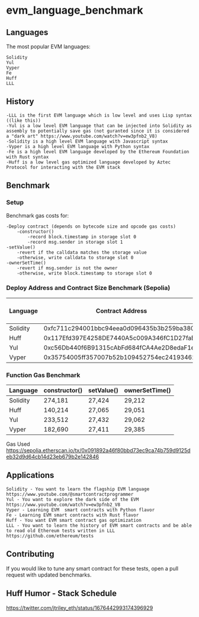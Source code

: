 # evm_language_benchmark

## Languages

The most popular EVM languages:
```
Solidity
Yul
Vyper
Fe
Huff
LLL
```

## History
```
-LLL is the first EVM language which is low level and uses Lisp syntax ((like this))
-Yul is a low level EVM language that can be injected into Solidity as assembly to potentially save gas (not guranted since it is considered a "dark art" https://www.youtube.com/watch?v=ew3pfnb2_V8)
-Solidity is a high level EVM language with Javascript syntax
-Vyper is a high level EVM language with Python syntax
-Fe is a high level EVM language developed by the Ethereum Foundation with Rust syntax
-Huff is a low level gas optimized language developed by Aztec Protocol for interacting with the EVM stack 
```
## Benchmark 

### Setup

Benchmark gas costs for:

```
-Deploy contract (depends on bytecode size and opcode gas costs)
    -constructor()
        -record block.timestamp in storage slot 0
        -record msg.sender in storage slot 1
-setValue() 
    -revert if the calldata matches the storage value
    -otherwise, write calldata to storage slot 0
-ownerSetTime() 
    -revert if msg.sender is not the owner
    -otherwise, write block.timestamp to storage slot 0
```

### Deploy Address and Contract Size Benchmark (Sepolia)

| Language      | Contract Address                            | Contract Size (bytes)| 
| ------------- | ------------------------------------------  | -------------------- | 
| Solidity      | 0xfc711c294001bbc94eea0d096435b3b259ba3801  | 402                  | 
| Huff          | 0x117Efd397E4258DE7440A5c009A346fC1D27faBB  | 1,840                | 
| Yul           | 0xc56Db440f6B91315cAbFd684fCA4Ae2D8edaF1ec  | 1,340                |
| Vyper         | 0x35754005ff357007b52b109452754ec24193462e  | 864                  |

### Function Gas Benchmark 


| Language      | constructor() | setValue() | ownerSetTime() |
| ------------- | ------------- | ---------- | -------------- |
| Solidity      | 274,181       | 27,424     | 29,212         |
| Huff          | 140,214       | 27,065     | 29,051         |
| Yul           | 233,512       | 27,432     | 29,062         |
| Vyper         | 182,690       | 27,411     | 29,385         |

Gas Used
https://sepolia.etherscan.io/tx/0x091892a46f80bbd73ec9ca74b759d9125deb32d9d64cb14d23eb679b2e142846

## Applications

```
Solidity - You want to learn the flagship EVM language https://www.youtube.com/@smartcontractprogrammer
Yul - You want to explore the dark side of the EVM https://www.youtube.com/watch?v=ew3pfnb2_V8
Vyper - Learning EVM  smart contracts with Python flavor
Fe - Learning EVM smart contracts with Rust flavor
Huff - You want EVM smart contract gas optimization 
LLL - You want to learn the history of EVM smart contracts and be able to read old Ethereum tests written in LLL https://github.com/ethereum/tests
```

## Contributing

If you would like to tune any smart contract for these tests, 
open a pull request with updated benchmarks.

## Huff Humor - Stack Schedule 

https://twitter.com/jtriley_eth/status/1676442993174396929